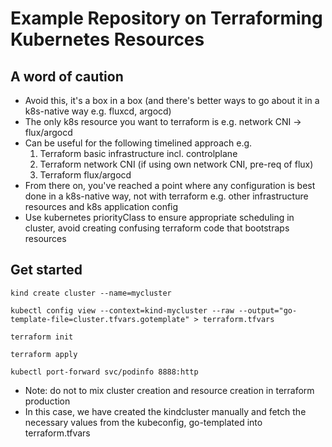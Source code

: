 # Example Repository on Terraforming Kubernetes Resources

## A word of caution
* Avoid this, it's a box in a box (and there's better ways to go about it in a k8s-native way e.g. fluxcd, argocd)
* The only k8s resource you want to terraform is e.g. network CNI -> flux/argocd
* Can be useful for the following timelined approach e.g.
    1. Terraform basic infrastructure incl. controlplane
    2. Terraform network CNI (if using own network CNI, pre-req of flux)
    3. Terraform flux/argocd
* From there on, you've reached a point where any configuration is best done in a k8s-native way, not with terraform e.g. other infrastructure resources and k8s application config
* Use kubernetes priorityClass to ensure appropriate scheduling in cluster, avoid creating confusing terraform code that bootstraps resources

## Get started
```
kind create cluster --name=mycluster

kubectl config view --context=kind-mycluster --raw --output="go-template-file=cluster.tfvars.gotemplate" > terraform.tfvars

terraform init

terraform apply

kubectl port-forward svc/podinfo 8888:http
```
* Note: do not to mix cluster creation and resource creation in terraform production
* In this case, we have created the kindcluster manually and fetch the necessary values from the kubeconfig, go-templated into terraform.tfvars
